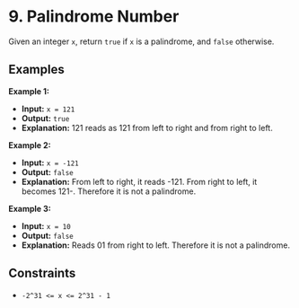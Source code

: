# 9. Palindrome Number

Given an integer `x`, return `true` if `x` is a palindrome, and `false` otherwise.

## Examples

**Example 1:**

- **Input:** `x = 121`
- **Output:** `true`
- **Explanation:** 121 reads as 121 from left to right and from right to left.

**Example 2:**

- **Input:** `x = -121`
- **Output:** `false`
- **Explanation:** From left to right, it reads -121. From right to left, it becomes 121-. Therefore it is not a palindrome.

**Example 3:**

- **Input:** `x = 10`
- **Output:** `false`
- **Explanation:** Reads 01 from right to left. Therefore it is not a palindrome.

## Constraints

- `-2^31 <= x <= 2^31 - 1`
